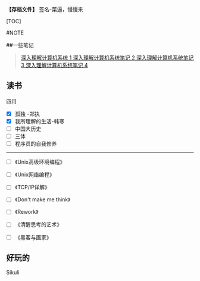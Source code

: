 **【存档文件】**
签名-菜逼，慢慢来

[TOC] 

#NOTE

##一些笔记
> [深入理解计算机系统 1 ](https://hitatm.github.io/深入理解计算机系统note1.html)
> [深入理解计算机系统笔记 2 ](https://hitatm.github.io/深入理解计算机系统note2.html)
> [深入理解计算机系统笔记 3 ](https://hitatm.github.io/深入理解计算机系统note3.html)
> [深入理解计算机系统笔记 4](https://hitatm.github.io/深入理解计算机系统note4.html)
## 读书
四月

- [x] 孤独          -郑执
- [x] 我所理解的生活-韩寒
- [ ] 中国大历史
- [ ] 三体
- [ ] 程序员的自我修养

------------------------

- [ ] 《Unix高级环境编程》
- [ ] 《Unix网络编程》
- [ ] 《TCP/lP详解》
- [ ] 《Don't make me think》
- [ ] 《Rework》
- [ ] 《清醒思考的艺术》
- [ ] 《黑客与画家》


## 好玩的
Sikuli